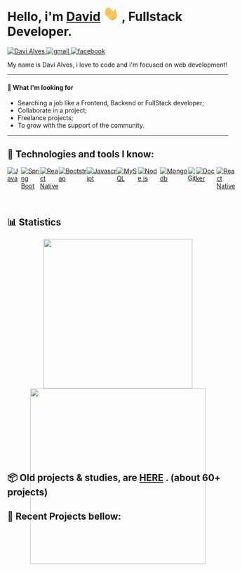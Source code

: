 #  Hello, i'm [David][weben] <img src="https://raw.githubusercontent.com/ABSphreak/ABSphreak/master/gifs/Hi.gif" width="35px"> , Fullstack Developer.

<p align="left">
    <a href="https://br.linkedin.com/in/d1av">
        <img 
            alt="Davi Alves" 
            src="https://img.shields.io/badge/-Davi%20Alves-%230077b5?style=flat-square&logo=linkedin" />
    </a>
    <a href="mailto:davi4alves@gmail.com">
        <img 
            alt="gmail" 
            src="https://img.shields.io/badge/Gmail-%23c14438?style=flat-square&logo=gmail&logoColor=white" />
    </a>
    <a href="https://www.facebook.com/davi.alves.oli">
        <img 
            alt="facebook" 
            src="https://img.shields.io/badge/-Davi%20Alves-%234267b2?style=flat-square&logo=facebook&logoColor=white" />
    </a>
</p>

My name is Davi Alves, i love to code and i'm focused on web development!

---
#### 🚧 What I'm looking for

- Searching a job like a Frontend, Backend or FullStack developer;
- Collaborate in a project;
- Freelance projects;
- To grow with the support of the community.
---

## :wrench: Technologies and tools I know:

<p style="display:flex; flex-direction:row;">
<a href="https://www.java.com/pt-BR/">
    <img alt="Java" width="66px" src="https://raw.githubusercontent.com/d1av/d1av/main/images/java.png" />
</a>

<a href="https://spring.io/">    
<img alt="Spring Boot" width="95px" src="https://raw.githubusercontent.com/d1av/d1av/main/images/sprboot.png" />
</a>    
    
<a href="https://angular.io/">    
<img alt="React Native" width="50px" src="https://raw.githubusercontent.com/d1av/d1av/main/images/angular.png" />
</a>

<a href="https://getbootstrap.com/">     
 <img alt="Bootstrap" width="50px" src="https://raw.githubusercontent.com/d1av/d1av/main/images/bootstrap.png" />
</a>

<a href="https://developer.mozilla.org/pt-BR/docs/Web/JavaScript">        
<img alt="Javascript" width="50px" src="https://raw.githubusercontent.com/d1av/d1av/main/images/javascript.png" />
</a>

<a href="https://www.mysql.com/">       
<img alt="MySQL" width="50px" src="https://raw.githubusercontent.com/d1av/d1av/main/images/mySQL2.png" />
</a>
    
<a href="https://expressjs.com/">          
<img alt="Node.js" width="50px" src="https://raw.githubusercontent.com/d1av/d1av/main/images/nodejs.png" />
</a>

<a href="https://www.mongodb.com/">    
<img alt="Mongodb" width="50px" src="https://raw.githubusercontent.com/d1av/d1av/main/images/mongodb.png" />
</a>

<a href="https://git-scm.com/">    
<img alt="Git" width="50px" src="https://raw.githubusercontent.com/d1av/d1av/main/images/git.png" />
</a>

<a href="https://www.docker.com/">    
<img alt="Docker" width="90px" src="https://raw.githubusercontent.com/d1av/d1av/main/images/docker.png" />
</a>

<a href="https://reactnative.dev/docs/image">    
<img alt="React Native" width="50px" src="https://raw.githubusercontent.com/d1av/d1av/main/images/react.png" />
</a>

</p>

<br />

## 📊 Statistics

  <div align="center" style="height:500px;margin:0" >
    
<img align="center" width="340px" height="340px" src="https://github-readme-stats.vercel.app/api/top-langs/?username=d1av&layout=compact&hide_border=true&langs_count=8&theme=radical" />
<img align="center" width="400px" height="400px" src="https://github-readme-streak-stats.herokuapp.com?user=d1av&theme=radical&hide_border=true&date_format=j%20M%5B%20Y%5D" />
  </div>

## :package: Old projects & studies, are [HERE][archive] . (about 60+ projects)

## 📱 Recent Projects bellow:

</div>

[archive]: https://github.com/Davi-Archive
[weben]: https://portfolio-davi.vercel.app/
